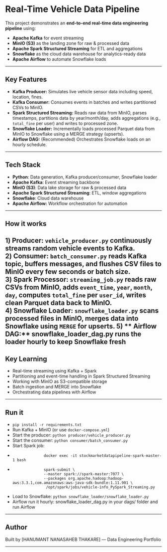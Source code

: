 # Real-Time Vehicle Data Pipeline

This project demonstrates an **end-to-end real-time data engineering pipeline** using:
- **Apache Kafka** for event streaming
- **MinIO (S3)** as the landing zone for raw & processed data
- **Apache Spark Structured Streaming** for ETL and aggregations
- **Snowflake** as the cloud data warehouse for analytics-ready data
- **Apache Airflow** to automate Snowflake loads

---

##  **Key Features**

- **Kafka Producer:** Simulates live vehicle sensor data including speed, location, fines.
- **Kafka Consumer:** Consumes events in batches and writes partitioned CSVs to MinIO.
- **Spark Structured Streaming:** Reads raw data from MinIO, parses timestamps, partitions data by year/month/day, adds aggregations (e.g., `total_fine` per user) and writes to processed zone.
- **Snowflake Loader:** Incrementally loads processed Parquet data from MinIO to Snowflake using a MERGE strategy (upserts).
- **Airflow DAG:** (Recommended) Orchestrates Snowflake loads on an hourly schedule.
---

##  **Tech Stack**

- **Python**: Data generation, Kafka producer/consumer, Snowflake loader
- **Apache Kafka**: Event streaming backbone
- **MinIO (S3)**: Data lake storage for raw & processed data
- **Apache Spark Structured Streaming**: ETL, window aggregations
- **Snowflake**: Cloud data warehouse
- **Apache Airflow:** Workflow orchestration for automation

---

## **How it works**

1️) Producer: `vehicle_producer.py` continuously streams random vehicle events to Kafka.  
2️) **Consumer:** `batch_consumer.py` reads Kafka topic, buffers messages, and flushes CSV files to MinIO every few seconds or batch size.  
3️) **Spark Processor:** `streaming_job.py` reads raw CSVs from MinIO, adds `event_time`, `year`, `month`, `day`, computes `total_fine` per `user_id`, writes clean Parquet data back to MinIO.  
4️) **Snowflake Loader:** `snowflake_loader.py` scans processed files in MinIO, merges data into Snowflake using `MERGE` for upserts.
5) ** Airflow DAG:** snowflake_loader_dag.py  runs the loader hourly to keep Snowflake fresh
---

##  **Key Learning**

- Real-time streaming using Kafka + Spark
- Partitioning and event-time handling in Spark Structured Streaming
- Working with MinIO as S3-compatible storage
- Batch ingestion and MERGE into Snowflake
- Orchestrating data pipelines with Airflow

---

##  **Run it**

- `pip install -r requirements.txt`
- Run Kafka + MinIO (or use `docker-compose.yml`)
- Start the producer: `python producer/vehicle_producer.py`
- Start the consumer: `python consumer/batch_consumer.py`
- Start Spark job:
-                   docker exec -it stockmarketdatapipeline-spark-master-1 bash
-                   spark-submit \
                    --master spark://spark-master:7077 \
                    --packages org.apache.hadoop:hadoop-aws:3.3.1,com.amazonaws:aws-java-sdk-bundle:1.11.901 \
                     /opt/spark/jobs/vehicle-info_PySpark_Streaming.py
- Load to Snowflake: `python snowflake_loader/snowflake_loader.py`
- Airflow run it hourly: snowflake_loader_dag.py in your dags/ folder and run Airflow

---

##  **Author**

Built by [HANUMANT NANASAHEB THAKARE] — Data Engineering Portfolio 

---


